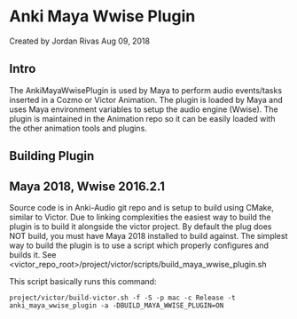 # Anki Maya Wwise Plugin

Created by Jordan Rivas  Aug 09, 2018

## Intro

The AnkiMayaWwisePlugin is used by Maya to perform audio events/tasks inserted in a Cozmo or Victor Animation. The plugin is loaded by Maya and uses Maya environment variables to setup the audio engine (Wwise). The plugin is maintained in the Animation repo so it can be easily loaded with the other animation tools and plugins.

## Building Plugin
## Maya 2018, Wwise 2016.2.1

Source code is in Anki-Audio git repo and is setup to build using CMake, similar to Victor. Due to linking complexities the easiest way to build the plugin is to build it alongside the victor project. By default the plug does NOT build, you must have Maya 2018 installed to build against. The simplest way to build the plugin is to use a script which properly configures and builds it. See <victor_repo_root>/project/victor/scripts/build_maya_wwise_plugin.sh

This script basically runs this command:

`project/victor/build-victor.sh -f -S -p mac -c Release -t anki_maya_wwise_plugin -a -DBUILD_MAYA_WWISE_PLUGIN=ON`